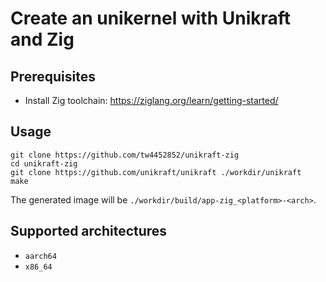 # Create an unikernel with Unikraft and Zig

## Prerequisites
- Install Zig toolchain: https://ziglang.org/learn/getting-started/

## Usage

```
git clone https://github.com/tw4452852/unikraft-zig
cd unikraft-zig
git clone https://github.com/unikraft/unikraft ./workdir/unikraft
make
```

The generated image will be `./workdir/build/app-zig_<platform>-<arch>`.

## Supported architectures
- `aarch64`
- `x86_64`
